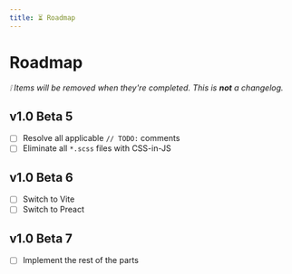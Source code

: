 ```yaml
---
title: ⏳ Roadmap
---
```


# Roadmap

_❕ Items will be removed when they're completed. This is **not** a changelog._

## v1.0 Beta 5

- [ ] Resolve all applicable `// TODO:` comments
- [ ] Eliminate all `*.scss` files with CSS-in-JS

## v1.0 Beta 6

- [ ] Switch to Vite
- [ ] Switch to Preact

## v1.0 Beta 7

- [ ] Implement the rest of the parts
